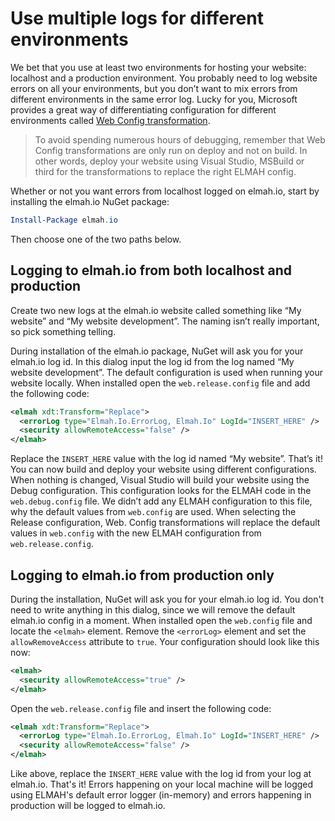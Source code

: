 # Use multiple logs for different environmentsWe bet that you use at least two environments for hosting your website: localhost and a production environment. You probably need to log website errors on all your environments, but you don’t want to mix errors from different environments in the same error log. Lucky for you, Microsoft provides a great way of differentiating configuration for different environments called [Web Config transformation](https://msdn.microsoft.com/en-us/library/dd465326(v=vs.110).aspx).> To avoid spending numerous hours of debugging, remember that Web Config transformations are only run on deploy and not on build. In other words, deploy your website using Visual Studio, MSBuild or third for the transformations to replace the right ELMAH config.Whether or not you want errors from localhost logged on elmah.io, start by installing the elmah.io NuGet package:```powershellInstall-Package elmah.io```Then choose one of the two paths below.## Logging to elmah.io from both localhost and productionCreate two new logs at the elmah.io website called something like “My website” and “My website development”. The naming isn’t really important, so pick something telling.During installation of the elmah.io package, NuGet will ask you for your elmah.io log id. In this dialog input the log id from the log named “My website development”. The default configuration is used when running your website locally. When installed open the `web.release.config` file and add the following code:```xml<elmah xdt:Transform="Replace">  <errorLog type="Elmah.Io.ErrorLog, Elmah.Io" LogId="INSERT_HERE" />  <security allowRemoteAccess="false" /></elmah>```Replace the `INSERT_HERE` value with the log id named “My website”. That’s it! You can now build and deploy your website using different configurations. When nothing is changed, Visual Studio will build your website using the Debug configuration. This configuration looks for the ELMAH code in the `web.debug.config` file. We didn’t add any ELMAH configuration to this file, why the default values from `web.config` are used. When selecting the Release configuration, Web. Config transformations will replace the default values in `web.config` with the new ELMAH configuration from `web.release.config`.## Logging to elmah.io from production onlyDuring the installation, NuGet will ask you for your elmah.io log id. You don't need to write anything in this dialog, since we will remove the default elmah.io config in a moment. When installed open the `web.config` file and locate the `<elmah>` element. Remove the `<errorLog>` element and set the `allowRemoveAccess` attribute to `true`. Your configuration should look like this now:```xml<elmah>  <security allowRemoteAccess="true" /></elmah>```Open the `web.release.config` file and insert the following code:```xml<elmah xdt:Transform="Replace">  <errorLog type="Elmah.Io.ErrorLog, Elmah.Io" LogId="INSERT_HERE" />  <security allowRemoteAccess="false" /></elmah>```Like above, replace the `INSERT_HERE` value with the log id from your log at elmah.io. That's it! Errors happening on your local machine will be logged using ELMAH's default error logger (in-memory) and errors happening in production will be logged to elmah.io.